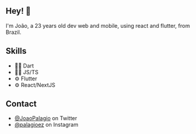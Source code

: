 








## Hey! 👋
I'm João, a 23 years old dev web and mobile, using react and flutter, from Brazil.


## Skills
- 👨‍💻 Dart
- 👨‍💻 JS/TS
- ⚙️ Flutter
- ⚙️ React/NextJS

## Contact
- [@JoaoPalagio](https://twitter.com/joaopalagio) on Twitter
- [@palagioez](https://www.instagram.com/palagioez/) on Instagram
